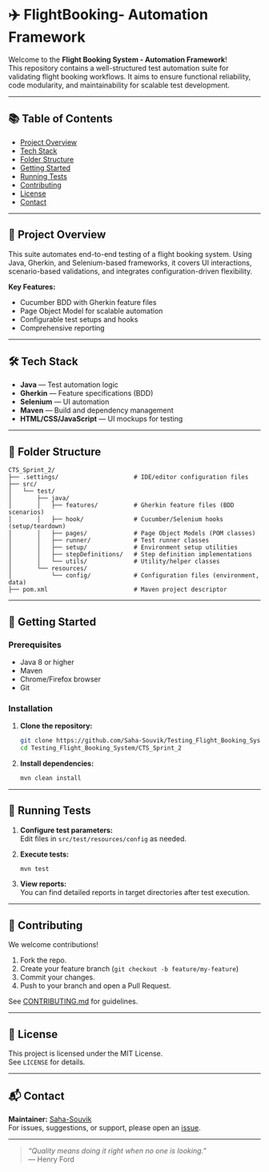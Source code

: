 # ✈️ FlightBooking- Automation Framework

Welcome to the **Flight Booking System - Automation Framework**!  
This repository contains a well-structured test automation suite for validating flight booking workflows. It aims to ensure functional reliability, code modularity, and maintainability for scalable test development.

---

## 📚 Table of Contents

- [Project Overview](#project-overview)
- [Tech Stack](#tech-stack)
- [Folder Structure](#folder-structure)
- [Getting Started](#getting-started)
- [Running Tests](#running-tests)
- [Contributing](#contributing)
- [License](#license)
- [Contact](#contact)

---

## 🛫 Project Overview

This suite automates end-to-end testing of a flight booking system. Using Java, Gherkin, and Selenium-based frameworks, it covers UI interactions, scenario-based validations, and integrates configuration-driven flexibility.

**Key Features:**
- Cucumber BDD with Gherkin feature files
- Page Object Model for scalable automation
- Configurable test setups and hooks
- Comprehensive reporting

---

## 🛠️ Tech Stack

- **Java** — Test automation logic
- **Gherkin** — Feature specifications (BDD)
- **Selenium** — UI automation
- **Maven** — Build and dependency management
- **HTML/CSS/JavaScript** — UI mockups for testing

---

## 📁 Folder Structure

```
CTS_Sprint_2/
├── .settings/                     # IDE/editor configuration files
├── src/
│   └── test/
│       ├── java/
│       │   ├── features/          # Gherkin feature files (BDD scenarios)
│       │   ├── hook/              # Cucumber/Selenium hooks (setup/teardown)
│       │   ├── pages/             # Page Object Models (POM classes)
│       │   ├── runner/            # Test runner classes
│       │   ├── setup/             # Environment setup utilities
│       │   ├── stepDefinitions/   # Step definition implementations
│       │   └── utils/             # Utility/helper classes
│       └── resources/
│           └── config/            # Configuration files (environment, data)
├── pom.xml                        # Maven project descriptor
```

---

## 🚀 Getting Started

### Prerequisites

- Java 8 or higher
- Maven
- Chrome/Firefox browser
- Git

### Installation

1. **Clone the repository:**
   ```bash
   git clone https://github.com/Saha-Souvik/Testing_Flight_Booking_System.git
   cd Testing_Flight_Booking_System/CTS_Sprint_2
   ```

2. **Install dependencies:**
   ```bash
   mvn clean install
   ```

---

## 🧪 Running Tests

1. **Configure test parameters:**  
   Edit files in `src/test/resources/config` as needed.

2. **Execute tests:**
   ```bash
   mvn test
   ```

3. **View reports:**  
   You can find detailed reports in target directories after test execution.

---

## 🤝 Contributing

We welcome contributions!

1. Fork the repo.
2. Create your feature branch (`git checkout -b feature/my-feature`)
3. Commit your changes.
4. Push to your branch and open a Pull Request.

See [CONTRIBUTING.md](CONTRIBUTING.md) for guidelines.

---

## 📄 License

This project is licensed under the MIT License.  
See `LICENSE` for details.

---

## 📬 Contact

**Maintainer:** [Saha-Souvik](https://github.com/Saha-Souvik)  
For issues, suggestions, or support, please open an [issue](https://github.com/Saha-Souvik/Testing_Flight_Booking_System/issues).

---

> _“Quality means doing it right when no one is looking.”_  
> — Henry Ford
